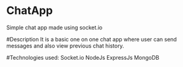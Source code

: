 # ChatApp
Simple chat app made using socket.io 

#Description
It is a basic one on one chat app where user can send messages and also view previous chat history.

#Technologies used:
Socket.io
NodeJs
ExpressJs
MongoDB
